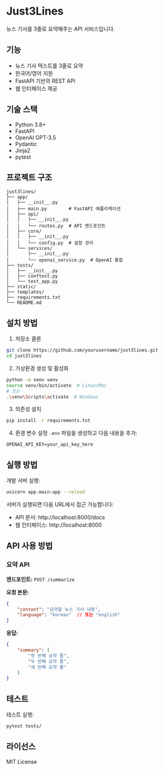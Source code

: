 # Just3Lines

뉴스 기사를 3줄로 요약해주는 API 서비스입니다.

## 기능

- 뉴스 기사 텍스트를 3줄로 요약
- 한국어/영어 지원
- FastAPI 기반의 REST API
- 웹 인터페이스 제공

## 기술 스택

- Python 3.8+
- FastAPI
- OpenAI GPT-3.5
- Pydantic
- Jinja2
- pytest

## 프로젝트 구조

```
just3lines/
├── app/
│   ├── __init__.py
│   ├── main.py        # FastAPI 애플리케이션
│   ├── api/
│   │   ├── __init__.py
│   │   └── routes.py  # API 엔드포인트
│   ├── core/
│   │   ├── __init__.py
│   │   └── config.py  # 설정 관리
│   └── services/
│       ├── __init__.py
│       └── openai_service.py  # OpenAI 통합
├── tests/
│   ├── __init__.py
│   ├── conftest.py
│   └── test_app.py
├── static/
├── templates/
├── requirements.txt
└── README.md
```

## 설치 방법

1. 저장소 클론
```bash
git clone https://github.com/yourusername/just3lines.git
cd just3lines
```

2. 가상환경 생성 및 활성화
```bash
python -m venv venv
source venv/bin/activate  # Linux/Mac
# 또는
.\venv\Scripts\activate  # Windows
```

3. 의존성 설치
```bash
pip install -r requirements.txt
```

4. 환경 변수 설정
`.env` 파일을 생성하고 다음 내용을 추가:
```
OPENAI_API_KEY=your_api_key_here
```

## 실행 방법

개발 서버 실행:
```bash
uvicorn app.main:app --reload
```

서버가 실행되면 다음 URL에서 접근 가능합니다:
- API 문서: http://localhost:8000/docs
- 웹 인터페이스: http://localhost:8000

## API 사용 방법

### 요약 API

**엔드포인트:** `POST /summarize`

**요청 본문:**
```json
{
    "content": "요약할 뉴스 기사 내용",
    "language": "korean"  // 또는 "english"
}
```

**응답:**
```json
{
    "summary": [
        "첫 번째 요약 줄",
        "두 번째 요약 줄",
        "세 번째 요약 줄"
    ]
}
```

## 테스트

테스트 실행:
```bash
pytest tests/
```

## 라이선스

MIT License 